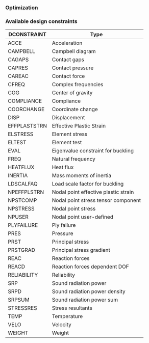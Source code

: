 ### Optimization

### Available design constraints

| DCONSTRAINT | Type | 
| --- | --- |  
| ACCE   | Acceleration |
| CAMPBELL | Campbell diagram |
| CAGAPS  | Contact gaps |
| CAPRES  | Contact pressure |  
| CAREAC  | Contact force |
| CFREQ   | Complex frequencies |
| COG     | Center of gravity |
| COMPLIANCE | Compliance |  
| COORCHANGE | Coordinate change |  
| DISP | Displacement |
| EFFPLASTSTRN | Effective Plastic Strain |  
| ELSTRESS | Element stress |
| ELTEST | Element test |  
| EVAL | Eigenvalue constraint for buckling |  
| FREQ | Natural frequency |  
| HEATFLUX | Heat flux |  
| INERTIA  | Mass moments of inertia |  
| LDSCALFAQ | Load scale factor for buckling |
| NPEFFPLSTRN | Nodal point effective plastic strain |
| NPSTCOMP | Nodal point stress tensor component |
| NPSTRESS | Nodal point stress |
| NPUSER | Nodal point user-defined | 
| PLYFAILURE | Ply failure |
| PRES | Pressure |  
| PRST | Principal stress |
| PRSTGRAD | Principal stress gradient |  
| REAC | Reaction forces |
| REACD | Reaction forces dependent DOF |
| RELIABILITY | Reliability |  
| SRP | Sound radiation power |
| SRPD | Sound radiation power density |  
| SRPSUM | Sound radiation power sum |  
| STRESSRES | Stress resultants |  
| TEMP | Temperature |  
| VELO | Velocity |  
| WEIGHT | Weight |  
